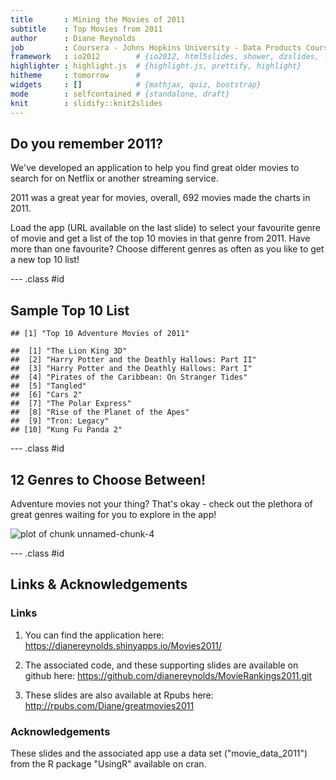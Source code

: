 ```yaml
---
title       : Mining the Movies of 2011
subtitle    : Top Movies from 2011
author      : Diane Reynolds
job         : Coursera - Johns Hopkins University - Data Products Course
framework   : io2012        # {io2012, html5slides, shower, dzslides, ...}
highlighter : highlight.js  # {highlight.js, prettify, highlight}
hitheme     : tomorrow      # 
widgets     : []            # {mathjax, quiz, bootstrap}
mode        : selfcontained # {standalone, draft}
knit        : slidify::knit2slides
---
```



## Do you remember 2011?

We've developed an application to help you find great older movies to search for on Netflix or another streaming service.

2011 was a great year for movies, overall, 692 movies made the charts in 2011.

Load the app (URL available on the last slide) to select your favourite genre of movie and get a list of the top 10 movies in that genre from 2011.  Have more than one favourite?  Choose different genres as often as you like to get a new top 10 list!


--- .class #id



## Sample Top 10 List


```
## [1] "Top 10 Adventure Movies of 2011"
```

```
##  [1] "The Lion King 3D"                             
##  [2] "Harry Potter and the Deathly Hallows: Part II"
##  [3] "Harry Potter and the Deathly Hallows: Part I" 
##  [4] "Pirates of the Caribbean: On Stranger Tides"  
##  [5] "Tangled"                                      
##  [6] "Cars 2"                                       
##  [7] "The Polar Express"                            
##  [8] "Rise of the Planet of the Apes"               
##  [9] "Tron: Legacy"                                 
## [10] "Kung Fu Panda 2"
```

--- .class #id

## 12 Genres to Choose Between!

Adventure movies not your thing?  That's okay - check out the plethora of great genres waiting for you to explore in the app!

![plot of chunk unnamed-chunk-4](assets/fig/unnamed-chunk-4-1.png)

--- .class #id

## Links & Acknowledgements

### Links

1. You can find the application here:  https://dianereynolds.shinyapps.io/Movies2011/

2. The associated code, and these supporting slides are available on github here:  https://github.com/dianereynolds/MovieRankings2011.git

3. These slides are also available at Rpubs here: http://rpubs.com/Diane/greatmovies2011

### Acknowledgements

These slides and the associated app use a data set ("movie_data_2011") from the R package "UsingR" available on cran.


